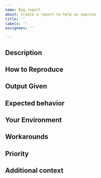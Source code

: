 ```yaml
---
name: Bug report
about: Create a report to help us improve
title: ''
labels: ''
assignees: ''

---
```

<!-- Feel free to remove sections marked optional if they are not relevant. The other sections, please fill out. See also https://github.com/Mathics3/mathics-core/blob/master/REPORTING-BUGS.md -->

## Description

<!-- Please add a clear and concise description of the bug. Try to reduce the bug to the minimum   expression that exhibits the bug.
     For example, if an expression occurs with several terms, can these be removed and the bug still appear? If so, we would like the reduced, simpler expression.

      If the expression can be written in SymPy, does SymPy also exhibit the problem?
-->

## How to Reproduce

<!--
Steps to reproduce the behavior.

For Django:
1. Go to ...
2. Enter ....
2. Click on ....
3. Scroll down to '....'
4. See error

For a command-line environment:

$mathics -c 'E ^ (Pi I)'  # adjust expression E ^ (Pi I) for the specific bug

-->

## Output Given

<!--
Please include not just the error message but all output leading to the message, which includes echoing input and messages up to the error.
For a command-line environment, include the command invocation and all the output produced.

If this is too long, then try narrowing the problem to something short.
-->


## Expected behavior

<!-- Add a clear and concise description of what you expected to happen. -->

## Your Environment

<!--

Sometimes problems are specific to a particular environment or
software release. If you have access to several environments, it is helpful to check whether this fails on more than one environment.  Please
indicate that when available.

If you are using a recently released Python package that Mathics3
uses, it is possible we haven't tested this, and the new package is not
compatible. Try on an older software release, and if that is still the problem, let us
know about the breakage in the version.

In either case, please include the output from:

  mathics --version

This information is also posted when you enter either the `mathics` or `mathicsscript` commands.

If you are running from a browser Django, please note the browser type, e.g., Firefox, Chrome, Safari.

Inside Django, http://localhost/about provides information, which you can cut and paste here.
 -->

## Workarounds

<!-- If there is a workaround for the problem, describe that here. -->

## Priority

<!-- If this is blocking some important activity, let us know what activity it blocks. -->

## Additional context

<!--
This is optional. Please add any other context about the problem here or special environment setup.
-->
